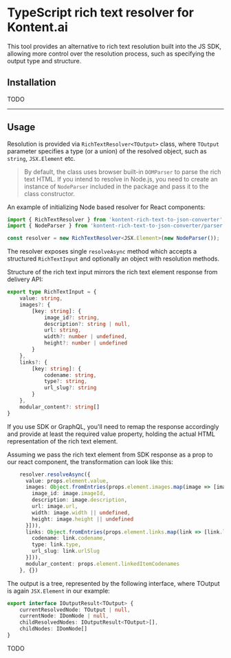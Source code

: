 # TypeScript rich text resolver for Kontent.ai

This tool provides an alternative to rich text resolution built into the JS SDK, allowing more control over the resolution process, such as specifying the output type and structure.

## Installation

TODO

***

## Usage

Resolution is provided via `RichTextResolver<TOutput>` class, where `TOutput` parameter specifies a type (or a union) of the resolved object, such as `string`, `JSX.Element` etc. 

> By default, the class uses browser built-in `DOMParser` to parse the rich text HTML. If you intend to resolve in Node.js, you need to create an instance of `NodeParser` included in the package and pass it to the class constructor.

An example of initializing Node based resolver for React components:

```ts
import { RichTextResolver } from 'kontent-rich-text-to-json-converter';
import { NodeParser } from 'kontent-rich-text-to-json-converter/parser';

const resolver = new RichTextResolver<JSX.Element>(new NodeParser());
```

The resolver exposes single `resolveAsync` method which accepts a structured `RichTextInput` and optionally an object with resolution methods.

Structure of the rich text input mirrors the rich text element response from delivery API:

```ts
export type RichTextInput = {
    value: string,
    images?: {
        [key: string]: {
            image_id?: string,
            description?: string | null,
            url: string,
            width?: number | undefined,
            height?: number | undefined
        }
    },
    links?: {
        [key: string]: {
            codename: string,
            type?: string,
            url_slug?: string
        }
    },
    modular_content?: string[]
}
```

If you use SDK or GraphQL, you'll need to remap the response accordingly and provide at least the required value property, holding the actual HTML representation of the rich text element. 

Assuming we pass the rich text element from SDK response as a prop to our react component, the transformation can look like this:

```ts
    resolver.resolveAsync({
      value: props.element.value,
      images: Object.fromEntries(props.element.images.map(image => [image.imageId, {
        image_id: image.imageId,
        description: image.description,
        url: image.url,
        width: image.width || undefined,
        height: image.height || undefined
      }])),
      links: Object.fromEntries(props.element.links.map(link => [link.linkId, {
        codename: link.codename,
        type: link.type,
        url_slug: link.urlSlug
      }])),
      modular_content: props.element.linkedItemCodenames
    }, {})
```

The output is a tree, represented by the following interface, where TOutput is again `JSX.Element` in our example:

```ts
export interface IOutputResult<TOutput> {
    currentResolvedNode: TOutput | null,
    currentNode: IDomNode | null,
    childResolvedNodes: IOutputResult<TOutput>[],
    childNodes: IDomNode[]
}
```

TODO